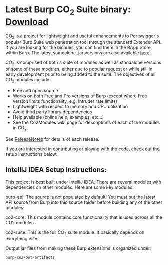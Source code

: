 # Latest Burp CO<sub>2</sub> Suite binary: [Download](https://github.com/JGillam/burp-co2/releases/latest)
CO<sub>2</sub> is a project for lightweight and useful enhancements to Portswigger's popular Burp Suite web penetration tool
through the standard Extender API. If you are looking for the binaries, you can find them in the BApp Store within Burp.
The latest standalone .jar versions are also available [here](https://drive.google.com/folderview?id=0B_0PMu9iUbMOWmdZQ3A0LWRNb28&usp=sharing#list).

CO<sub>2</sub> is comprised of both a suite of modules as well as standalone versions of some of these modules, either due to
popular request or while still in early development prior to being added to the suite. The objectives of all CO<sub>2</sub> modules
include:

   * Free and open source
   * Works on both Free and Pro versions of Burp (except where Free version limits functionality, e.g. Intruder rate limits)
   * Lightweight with respect to memory and CPU utilization
   * Avoid third party library dependencies
   * Help available (online help, examples, etc...)
   * See the Co2Modules wiki page for descriptions of each of the modules in CO<sub>2</sub>.

See [ReleaseNotes](https://github.com/JGillam/burp-co2/blob/wiki/ReleaseNotes.md) for details of each release.


If you are interested in contributing or playing with the code, check out the setup instructions below:

## IntelliJ IDEA Setup Instructions:

This project is best built under IntelliJ IDEA.  There are several modules
with dependencies on other modules.  Here are some key modules:

burp-api:   The source is not populated by default!  You must put the latest
            API source from Burp into this source folder before building any
            of the other modules.

co2-core:   This module contains core functionality that is used across all
            the CO2 modules.

co2-suite:  This is the full CO<sub>2</sub> suite module.  It basically depends on everything
            else.


Output jar files from making these Burp extensions is organized under:

    burp-co2/out/artifacts
